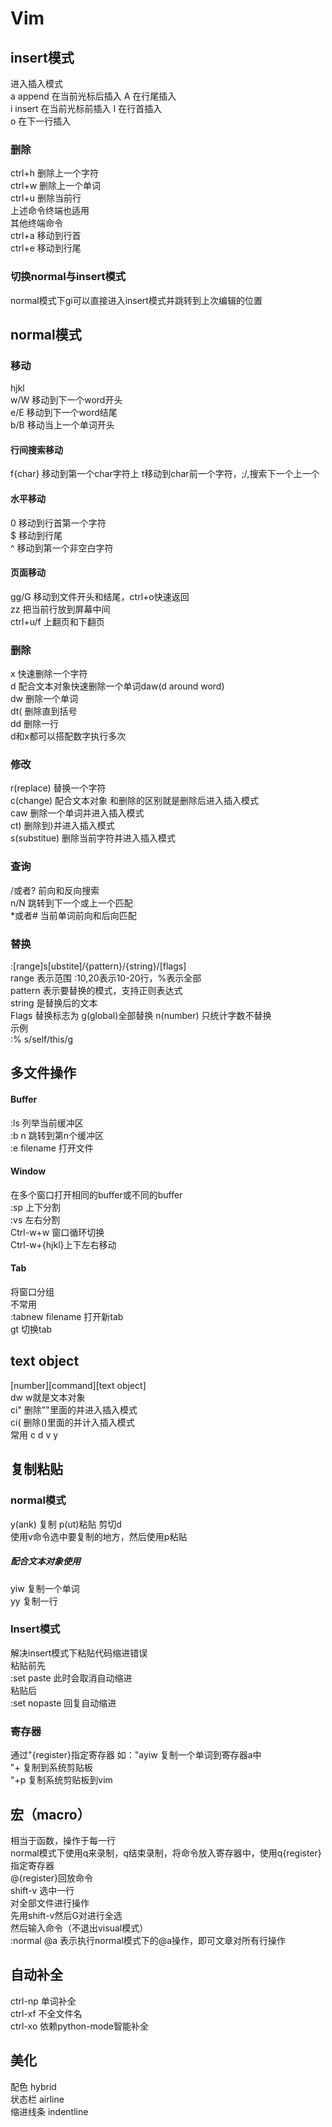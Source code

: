 # Vim 
## insert模式
进入插入模式  
a append 在当前光标后插入 A 在行尾插入  
i insert 在当前光标前插入 I 在行首插入  
o 在下一行插入
### 删除
ctrl+h 删除上一个字符  
ctrl+w 删除上一个单词  
ctrl+u 删除当前行  
上述命令终端也适用  
其他终端命令  
ctrl+a 移动到行首  
ctrl+e 移动到行尾
### 切换normal与insert模式
normal模式下gi可以直接进入insert模式并跳转到上次编辑的位置
## normal模式
### 移动
hjkl  
w/W 移动到下一个word开头  
e/E 移动到下一个word结尾  
b/B 移动当上一个单词开头
#### 行间搜索移动
f{char} 移动到第一个char字符上 t移动到char前一个字符，;/,搜索下一个上一个
#### 水平移动
0 移动到行首第一个字符  
$ 移动到行尾  
^ 移动到第一个非空白字符
#### 页面移动
gg/G 移动到文件开头和结尾，ctrl+o快速返回  
zz 把当前行放到屏幕中间  
ctrl+u/f 上翻页和下翻页
### 删除
x 快速删除一个字符  
d 配合文本对象快速删除一个单词daw(d around word)  
dw 删除一个单词  
dt( 删除直到括号  
dd 删除一行  
d和x都可以搭配数字执行多次
### 修改
r(replace) 替换一个字符  
c(change) 配合文本对象 和删除的区别就是删除后进入插入模式  
caw 删除一个单词并进入插入模式  
ct) 删除到)并进入插入模式  
s(substitue) 删除当前字符并进入插入模式
### 查询
/或者? 前向和反向搜索  
n/N 跳转到下一个或上一个匹配  
\*或者# 当前单词前向和后向匹配
### 替换
:[range]s[ubstite]/{pattern}/{string}/[flags]  
range 表示范围 :10,20表示10-20行，%表示全部  
pattern 表示要替换的模式，支持正则表达式  
string 是替换后的文本  
Flags 替换标志为 g(global)全部替换 n(number) 只统计字数不替换  
示例  
:% s/self/this/g
## 多文件操作
#### Buffer
:ls 列举当前缓冲区  
:b n 跳转到第n个缓冲区  
:e filename 打开文件
#### Window
在多个窗口打开相同的buffer或不同的buffer  
:sp 上下分割  
:vs 左右分割  
Ctrl-w+w 窗口循环切换  
Ctrl-w+{hjkl}上下左右移动
#### Tab
将窗口分组  
不常用  
:tabnew filename 打开新tab  
gt 切换tab
## text object
[number][command][text object]  
dw w就是文本对象  
ci" 删除""里面的并进入插入模式  
ci( 删除()里面的并计入插入模式  
常用 c d v y
## 复制粘贴
### normal模式
y(ank) 复制 p(ut)粘贴 剪切d  
使用v命令选中要复制的地方，然后使用p粘贴
##### 配合文本对象使用
yiw 复制一个单词  
yy 复制一行
### Insert模式
解决insert模式下粘贴代码缩进错误  
粘贴前先  
:set paste 此时会取消自动缩进  
粘贴后  
:set nopaste 回复自动缩进
### 寄存器
通过"{register}指定寄存器 如："ayiw 复制一个单词到寄存器a中  
"+ 复制到系统剪贴板  
"+p 复制系统剪贴板到vim
## 宏（macro）
相当于函数，操作于每一行  
normal模式下使用q来录制，q结束录制，将命令放入寄存器中，使用q{register}指定寄存器  
@{register}回放命令  
shift-v 选中一行  
对全部文件进行操作  
先用shift-v然后G对进行全选  
然后输入命令（不退出visual模式）  
:normal @a 表示执行normal模式下的@a操作，即可文章对所有行操作
## 自动补全
ctrl-np 单词补全  
ctrl-xf 不全文件名  
ctrl-xo 依赖python-mode智能补全
## 美化
配色 hybrid  
状态栏 airline  
缩进线条 indentline
